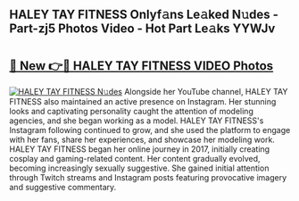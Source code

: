 ## HALEY TAY FITNESS Onlyf𝚊ns Le𝚊ked N𝚞des - Part-zj5 Photos Video - Hot Part Le𝚊ks YYWJv

# <h2><a href="http://ac35914.deff.icu/?id=HALEY+TAY+FITNESS">🔗 New 👉🔴 HALEY TAY FITNESS VIDEO Photos</a></h2>

[![HALEY TAY FITNESS N𝚞des](https://i.imgur.com/rIISA9y.gif)](http://ac35914.deff.icu/?id=HALEY+TAY+FITNESS)
Alongside her YouTube channel, HALEY TAY FITNESS also maintained an active presence on Instagram. Her stunning looks and captivating personality caught the attention of modeling agencies, and she began working as a model. HALEY TAY FITNESS's Instagram following continued to grow, and she used the platform to engage with her fans, share her experiences, and showcase her modeling work. HALEY TAY FITNESS began her online journey in 2017, initially creating cosplay and gaming-related content. Her content gradually evolved, becoming increasingly sexually suggestive. She gained initial attention through Twitch streams and Instagram posts featuring provocative imagery and suggestive commentary.
